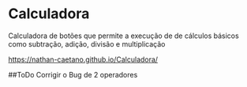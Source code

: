 # Calculadora
Calculadora de botões que permite a execução de de cálculos básicos como subtração, adição, divisão e multiplicação 

https://nathan-caetano.github.io/Calculadora/

##ToDo
Corrigir o Bug de 2 operadores
